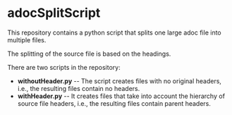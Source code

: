 # adocSplitScript

This repository contains a python script that splits one large adoc file into multiple files.

The splitting of the source file is based on the headings.

There are two scripts in the repository:

- **withoutHeader.py** -- The script creates files with no original headers, i.e., the resulting files contain no headers.
- **withHeader.py** -- It creates files that take into account the hierarchy of source file headers, i.e., the resulting files contain parent headers.
